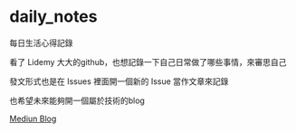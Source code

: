 # daily_notes
每日生活心得記錄

看了 Lidemy 大大的github，也想記錄一下自己日常做了哪些事情，來審思自己

發文形式也是在 Issues 裡面開一個新的 Issue 當作文章來記錄

也希望未來能夠開一個屬於技術的blog

[Mediun Blog](https://medium.com/%E7%98%8B%E7%98%8B%E7%99%B2%E7%99%B2%E5%8D%81%E9%B1%B7%E9%AD%9A)
